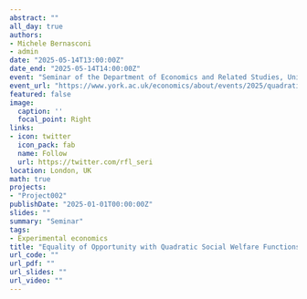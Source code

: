 ```yaml
---
abstract: ""
all_day: true
authors:
- Michele Bernasconi
- admin
date: "2025-05-14T13:00:00Z"
date_end: "2025-05-14T14:00:00Z"
event: "Seminar of the Department of Economics and Related Studies, University of York"
event_url: "https://www.york.ac.uk/economics/about/events/2025/quadratic-welfare-functions-equality-opportunity/"
featured: false
image:
  caption: ''
  focal_point: Right
links:
- icon: twitter
  icon_pack: fab
  name: Follow
  url: https://twitter.com/rfl_seri
location: London, UK
math: true
projects:
- "Project002"
publishDate: "2025-01-01T00:00:00Z"
slides: ""
summary: "Seminar"
tags:
- Experimental economics
title: "Equality of Opportunity with Quadratic Social Welfare Functions"
url_code: ""
url_pdf: ""
url_slides: ""
url_video: ""
---
```

